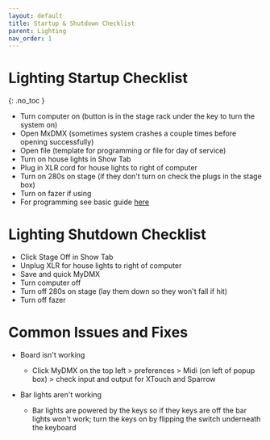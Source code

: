 ```yaml
---
layout: default
title: Startup & Shutdown Checklist
parent: Lighting
nav_order: 1
---
```


# Lighting Startup Checklist
{: .no_toc }
- Turn computer on (button is in the stage rack under the key to turn the system on)
- Open MxDMX (sometimes system crashes a couple times before opening successfully)
- Open file (template for programming or file for day of service)
- Turn on house lights in Show Tab
- Plug in XLR cord for house lights to right of computer
- Turn on 280s on stage (if they don't turn on check the plugs in the stage box)
- Turn on fazer if using
- For programming see basic guide [here](programming-basic-guide.md)

# Lighting Shutdown Checklist
- Click Stage Off in Show Tab
- Unplug XLR for house lights to right of computer
- Save and quick MyDMX
- Turn computer off
- Turn off 280s on stage (lay them down so they won't fall if hit)
- Turn off fazer

# Common Issues and Fixes
- Board isn't working
  - Click MyDMX on the top left > preferences > Midi (on left of popup box) > check input and output for XTouch and Sparrow

- Bar lights aren't working
  - Bar lights are powered by the keys so if they keys are off the bar lights won't work; turn the keys on by flipping the switch underneath the keyboard

